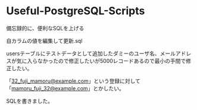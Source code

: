 # Useful-PostgreSQL-Scripts
備忘録的に、便利なSQLを上げる

自カラムの値を編集して更新.sql

usersテーブルにテストデータとして追加したダミーのユーザ名、メールアドレスが気に入らなかったので修正したいが5000レコードあるので最小の手間で修正したい。

「32_fuji_mamoru@example.com」という登録に対して「mamoru_fuji_32@example.com」とかしたい。

SQLを書きました。

